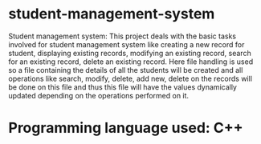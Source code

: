 # student-management-system
Student management system:
This project deals with the basic tasks involved for student management system 
like creating a new record for student, displaying existing records, modifying an
existing record, search for an existing record, delete an existing record. 
Here file handling is used so a file containing the details of all the students
will be  created and all operations like search, modify, delete, add new, delete
on the records will be done on this file and thus this file will have  the values
dynamically updated depending on the operations performed on it.

# Programming language used: C++
